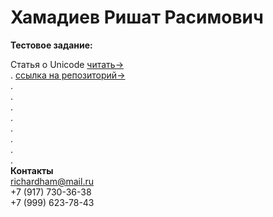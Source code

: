 # Хамадиев Ришат Расимович


**Тестовое задание:**

Статья о Unicode [читать->](richardham13.github.io/Unicode)  
.
[ссылка на репозиторий->](https://github.com/RichardHam13/richardham13.github.io)  
.  
.  
.  
.  
.  
.  
.  
.  
**Контакты**  
richardham@mail.ru  
+7 (917) 730-36-38  
+7 (999) 623-78-43  
